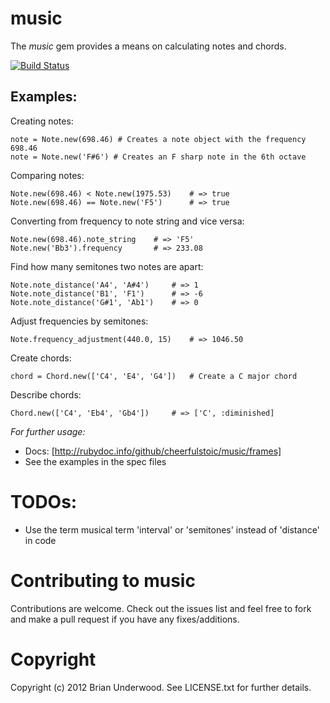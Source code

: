 music
=====

The *music* gem provides a means on calculating notes and chords.

[![Build Status](https://travis-ci.org/cheerfulstoic/music.png)](https://travis-ci.org/cheerfulstoic/music)

Examples:
---------

Creating notes:

    note = Note.new(698.46) # Creates a note object with the frequency 698.46
    note = Note.new('F#6') # Creates an F sharp note in the 6th octave

Comparing notes:

    Note.new(698.46) < Note.new(1975.53)    # => true
    Note.new(698.46) == Note.new('F5')      # => true

Converting from frequency to note string and vice versa:

    Note.new(698.46).note_string    # => 'F5'
    Note.new('Bb3').frequency       # => 233.08

Find how many semitones two notes are apart:

    Note.note_distance('A4', 'A#4')     # => 1
    Note.note_distance('B1', 'F1')      # => -6
    Note.note_distance('G#1', 'Ab1')    # => 0

Adjust frequencies by semitones:

    Note.frequency_adjustment(440.0, 15)    # => 1046.50

Create chords:

    chord = Chord.new(['C4', 'E4', 'G4'])   # Create a C major chord

Describe chords:

    Chord.new(['C4', 'Eb4', 'Gb4'])     # => ['C', :diminished]

*For further usage:*
 * Docs: [http://rubydoc.info/github/cheerfulstoic/music/frames]
 * See the examples in the spec files

TODOs:
======

 * Use the term musical term 'interval' or 'semitones' instead of 'distance' in code

Contributing to music
=====================

Contributions are welcome.  Check out the issues list and feel free to fork and make a pull request if you have any fixes/additions.

Copyright
=========

Copyright (c) 2012 Brian Underwood. See LICENSE.txt for
further details.

